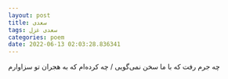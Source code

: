 ```yaml
---
layout: post
title: سعدی
tags: سعدی غزل
categories: poem
date: 2022-06-13 02:03:28.836341
---
```


چه جرم رفت که با ما سخن نمی‌گویی / چه کرده‌ام که به هجران تو سزاوارم